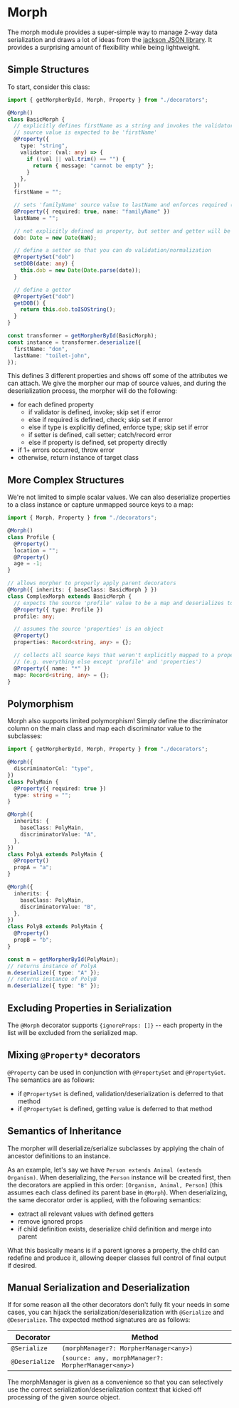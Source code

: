 # Morph

The morph module provides a super-simple way to manage 2-way data serialization and draws a lot of ideas from the [jackson JSON library](https://github.com/FasterXML/jackson). It provides a surprising amount of flexibility while being lightweight.

## Simple Structures

To start, consider this class:

```typescript
import { getMorpherById, Morph, Property } from "./decorators";

@Morph()
class BasicMorph {
  // explicitly defines firstName as a string and invokes the validator() function before setting.
  // source value is expected to be 'firstName'
  @Property({
    type: "string",
    validator: (val: any) => {
      if (!val || val.trim() == "") {
        return { message: "cannot be empty" };
      }
    },
  })
  firstName = "";

  // sets 'familyName' source value to lastName and enforces required (not undefined/null/blank string/NaN)
  @Property({ required: true, name: "familyName" })
  lastName = "";

  // not explicitly defined as property, but setter and getter will be defined for it below
  dob: Date = new Date(NaN);

  // define a setter so that you can do validation/normalization
  @PropertySet("dob")
  setDOB(date: any) {
    this.dob = new Date(Date.parse(date));
  }

  // define a getter
  @PropertyGet("dob")
  getDOB() {
    return this.dob.toISOString();
  }
}

const transformer = getMorpherById(BasicMorph);
const instance = transformer.deserialize({
  firstName: "don",
  lastName: "toilet-john",
});
```

This defines 3 different properties and shows off some of the attributes we can attach. We give the morpher our map of source values, and during the deserialization process, the morpher will do the following:

- for each defined property
  - if validator is defined, invoke; skip set if error
  - else if required is defined, check; skip set if error
  - else if type is explicitly defined, enforce type; skip set if error
  - if setter is defined, call setter; catch/record error
  - else if property is defined, set property directly
- if 1+ errors occurred, throw error
- otherwise, return instance of target class

## More Complex Structures

We're not limited to simple scalar values. We can also deserialize properties to a class instance or capture unmapped source keys to a map:

```typescript
import { Morph, Property } from "./decorators";

@Morph()
class Profile {
  @Property()
  location = "";
  @Property()
  age = -1;
}

// allows morpher to properly apply parent decorators
@Morph({ inherits: { baseClass: BasicMorph } })
class ComplexMorph extends BasicMorph {
  // expects the source 'profile' value to be a map and deserializes to Profile instance
  @Property({ type: Profile })
  profile: any;

  // assumes the source 'properties' is an object
  @Property()
  properties: Record<string, any> = {};

  // collects all source keys that weren't explicitly mapped to a property
  // (e.g. everything else except 'profile' and 'properties')
  @Property({ name: "*" })
  map: Record<string, any> = {};
}
```

## Polymorphism

Morph also supports limited polymorphism! Simply define the discriminator column on the main class and map each discriminator value to the subclasses:

```typescript
import { getMorpherById, Morph, Property } from "./decorators";

@Morph({
  discriminatorCol: "type",
})
class PolyMain {
  @Property({ required: true })
  type: string = "";
}

@Morph({
  inherits: {
    baseClass: PolyMain,
    discriminatorValue: "A",
  },
})
class PolyA extends PolyMain {
  @Property()
  propA = "a";
}

@Morph({
  inherits: {
    baseClass: PolyMain,
    discriminatorValue: "B",
  },
})
class PolyB extends PolyMain {
  @Property()
  propB = "b";
}

const m = getMorpherById(PolyMain);
// returns instance of PolyA
m.deserialize({ type: "A" });
// returns instance of PolyB
m.deserialize({ type: "B" });
```

## Excluding Properties in Serialization

The `@Morph` decorator supports `{ignoreProps: []}` -- each property in the list will be excluded from the serialized map.

## Mixing `@Property*` decorators

`@Property` can be used in conjunction with `@PropertySet` and `@PropertyGet`. The semantics are as follows:

- if `@PropertySet` is defined, validation/deserialization is deferred to that method
- if `@PropertyGet` is defined, getting value is deferred to that method

## Semantics of Inheritance

The morpher will deserialize/serialize subclasses by applying the chain of ancestor definitions to an instance.

As an example, let's say we have `Person extends Animal (extends Organism)`. When deserializing, the `Person` instance will be created first, then the decorators are applied in this order: `[Organism, Animal, Person]` (this assumes each class defined its parent base in `@Morph`). When deserializing, the same decorator order is applied, with the following semantics:

- extract all relevant values with defined getters
- remove ignored props
- if child definition exists, deserialize child definition and merge into parent

What this basically means is if a parent ignores a property, the child can redefine and produce it, allowing deeper classes full control of final output if desired.

## Manual Serialization and Deserialization

If for some reason all the other decorators don't fully fit your needs in some cases, you can hijack the serialization/deserialization with `@Serialize` and `@Deserialize`. The expected method signatures are as follows:

| Decorator      | Method                                              |
| -------------- | --------------------------------------------------- |
| `@Serialize`   | `(morphManager?: MorpherManager<any>)`              |
| `@Deserialize` | `(source: any, morphManager?: MorpherManager<any>)` |

The morphManager is given as a convenience so that you can selectively use the correct serialization/deserialization context that kicked off processing of the given source object.
